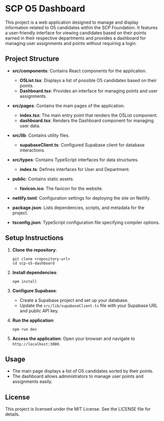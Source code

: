 # SCP O5 Dashboard

This project is a web application designed to manage and display information related to O5 candidates within the SCP Foundation. It features a user-friendly interface for viewing candidates based on their points earned in their respective departments and provides a dashboard for managing user assignments and points without requiring a login.

## Project Structure

- **src/components**: Contains React components for the application.
  - **O5List.tsx**: Displays a list of possible O5 candidates based on their points.
  - **Dashboard.tsx**: Provides an interface for managing points and user assignments.

- **src/pages**: Contains the main pages of the application.
  - **index.tsx**: The main entry point that renders the O5List component.
  - **dashboard.tsx**: Renders the Dashboard component for managing user data.

- **src/lib**: Contains utility files.
  - **supabaseClient.ts**: Configured Supabase client for database interactions.

- **src/types**: Contains TypeScript interfaces for data structures.
  - **index.ts**: Defines interfaces for User and Department.

- **public**: Contains static assets.
  - **favicon.ico**: The favicon for the website.

- **netlify.toml**: Configuration settings for deploying the site on Netlify.

- **package.json**: Lists dependencies, scripts, and metadata for the project.

- **tsconfig.json**: TypeScript configuration file specifying compiler options.

## Setup Instructions

1. **Clone the repository**:
   ```
   git clone <repository-url>
   cd scp-o5-dashboard
   ```

2. **Install dependencies**:
   ```
   npm install
   ```

3. **Configure Supabase**:
   - Create a Supabase project and set up your database.
   - Update the `src/lib/supabaseClient.ts` file with your Supabase URL and public API key.

4. **Run the application**:
   ```
   npm run dev
   ```

5. **Access the application**:
   Open your browser and navigate to `http://localhost:3000`.

## Usage

- The main page displays a list of O5 candidates sorted by their points.
- The dashboard allows administrators to manage user points and assignments easily.

## License

This project is licensed under the MIT License. See the LICENSE file for details.